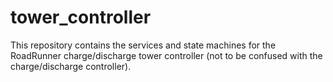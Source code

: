 # tower_controller

This repository contains the services and state machines for the RoadRunner 
charge/discharge tower controller (not to be confused with the charge/discharge
controller).